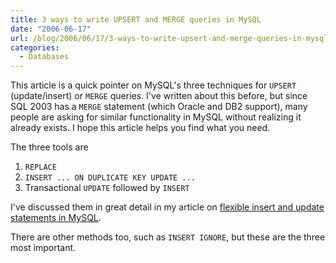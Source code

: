 ```yaml
---
title: 3 ways to write UPSERT and MERGE queries in MySQL
date: "2006-06-17"
url: /blog/2006/06/17/3-ways-to-write-upsert-and-merge-queries-in-mysql/
categories:
  - Databases
---
```

This article is a quick pointer on MySQL's three techniques for `UPSERT` (update/insert) or `MERGE` queries. I've written about this before, but since SQL 2003 has a `MERGE` statement (which Oracle and DB2 support), many people are asking for similar functionality in MySQL without realizing it already exists. I hope this article helps you find what you need.

The three tools are

1.  `REPLACE`
2.  `INSERT ... ON DUPLICATE KEY UPDATE ...`
3.  Transactional `UPDATE` followed by `INSERT`

I've discussed them in great detail in my article on [flexible insert and update statements in MySQL](/blog/2006/02/21/flexible-insert-and-update-in-mysql/).

There are other methods too, such as `INSERT IGNORE`, but these are the three most important.


